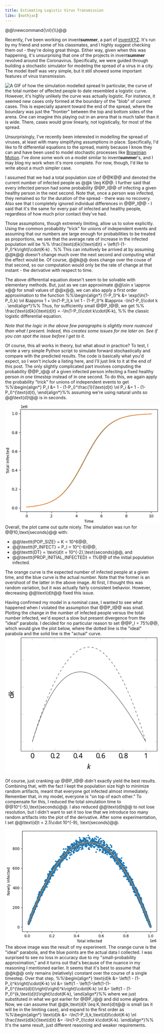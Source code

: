 ```yaml
---
title: Estimating Logistic Virus Transmission
libs: [mathjax]
---
```


<div class="mathjaxDeclarations">
    @@\newcommand{\nl}{\\}@@
</div>

Recently, I've been working on invent**summer**, a part of
[inventXYZ](https://inventxyz.com). It's run by my friend and some of his
classmates, and I highly suggest checking them out - they're doing great things.
Either way, given when this was happening, it's unsurprising that one of the
projects in invent**summer** revolved around the Coronavirus. Specifically, we
were guided through building a stochastic simulator for modeling the spread of a
virus in a city. The model itself was very simple, but it still showed some
important features of virus transmission.

![A GIF of how the simulation modelled spread](/assets/2020/08/08/runthrough.gif)
In particular, the curve of the total number of affected people to date
resembled a logistic curve. However, it's highly unlikely the curve was actually
logistic. For instance, it seemed new cases only formed at the boundary of the
"blob" of current cases. This is especially aparent toward the end of the
spread, where the boundary was just the "frontier" between the top and bottom
sides of the arena. One can imagine this playing out in an arena that is much
taller than it is wide. There, cases would grow linearly, not logistically, for
most of the spread.

Unsurprisingly, I've recently been interested in modelling the spread of
viruses, at least with many simplifying assumptions in place. Specifically, I'd
like to fit differential equations to the spread, mainly because I know they can
and have been used to model stochastic processes like
[Browinian Motion](https://https://en.wikipedia.org/wiki/Brownian_motion). I've
done some work on a model similar to invent**summer**'s, and I may blog my work
when it's more complete. For now, though, I'd like to write about a much simpler
case.

I assumed that we had a total population size of @@K@@ and denoted the current
number of infected people as @@k \leq K@@. I further said that every infected
person had some probability @@P_I@@ of infecting a given healthy person in the
next second. Note that, once a person was infected, they remained so for the
duration of the spread - there was no recovery. Also see that I completely
ignored individual differences in @@P_I@@ - I said that it's the same for every
pair of infected and healthy people, regardless of how much prior contact
they've had.

Those assumptions, though extremely limiting, allow us to solve explicitly.
Using the common probability "trick" for unions of independent events and
assuming that our numbers are large enough for probabilities to be treated as
proportions, we see that the average rate of increase in the infected population
will be
%% \frac{\text{d}k}{\text{d}t} = \left(1-(1-P_I)^k\right)\cdot(K-k) . %%
This can intuitively be arrived at by assuming @@k@@ doesn't change much over
the next second and computing what the effect would be. Of course, @@k@@ does
change over the couse of that second, so our computation would only be the rate
of change at that instant - the derivative with respect to time.

The above differential equation doesn't seem to be solvable with elementary
methods. But, just as we can approximate @@\sin x \approx x@@ for small values
of @@x@@, we can also apply a first order approximation to the function
%%\begin{align\*}
(1-P_I)^k &= \exp(\ln(1-P_I)\,k) \nl
    &\approx 1 + \ln(1-P_I)\,k \nl
1 - (1-P_I)^k &\approx -\ln(1-P_I)\cdot k .
\end{align\*}%%
Thus, for sufficiently small @@P_I@@, we get
%% \frac{\text{d}k}{\text{d}t} = -\ln(1-P_I)\cdot k\cdot(K-k), %%
the classic logistic differential equation.

*Note that the logic in the above few paragraphs is slightly more nuanced than
what I present. Indeed, this creates some issues for me later on. See if you can
spot the issue before I get to it.*

Of course, this all works in theory, but what about in practice? To test, I
wrote a very simple Python script to simulate forward stochastically and compare
with the predicted results. The code is basically what you'd expect, so I won't
include a listing here, and I'll just link to it at the end of this post. The
only slightly complicated part involves computing the probability @@P_i@@ of a
given infected person infecting a fixed healthy person *in one timestep* instead
of in one second. To do this, we again apply the probability "trick" for unions
of independent events to get
%%\begin{align\*}
P_I &= 1 - (1-P_i)^\frac{1}{\text{d}t} \nl
P_i &= 1 - (1-P_I)^{\text{d}t},
\end{align\*}%%
assuming we're using natural units so @@\text{d}t@@ is in seconds.

![A plot of the the growth](/assets/2020/08/08/growth.png) Overall, the plot
came out quite nicely. The simulation was run for @@10\,\text{seconds}@@ with:
* @@\texttt{POP_SIZE} = K = 10^6@@,
* @@\texttt{P_INFECT} = P_I = 10^{-6}@@,
* @@\texttt{DT} = \text{d}t = 10^{-2}\,\text{seconds}@@, and
* @@\texttt{PROP_INITIAL_INFECTED} = 1\%@@ of the initial population infected.

The orange curve is the expected number of infected people at a given time, and
the blue curve is the actual number. Note that the former is an overshoot of the
latter in the above image. At first, I thought this was random variation, but it
was actually fairly consistent behavior. However, decreasing @@\text{d}t@@ fixed
this issue.

Having confirmed my model in a nominal case, I wanted to see what happened when
I violated the assumption that @@P_I@@ was small. Plotting the change in the
number of infected people versus the total number infected, we'd expect a slow
but present divergence from the "ideal" parabola. I decided for no particular
reason to set @@P_I = 75\%@@, which would give the plot below, where the dotted
line is the "ideal" parabola and the solid line is the "actual" curve.
![A plot of the "ideal" parabola compared to the "actual" curve](/assets/2020/08/08/small_p_error.svg)

Of course, just cranking up @@P_I@@ didn't exactly yield the best results.
Combining that, with the fact I kept the population size high to minimize random
artifacts, meant that everyone got infected almost immediately. Remember that,
in my model, everyone is "on top of each other." To compensate for this, I
reduced the total simulation time to @@10^{-5}\,\text{seconds}@@. I also reduced
@@\text{d}t@@ to not lose resolution, but I didn't want to set it too low that
we introduce too many random artifacts into the plot of the derivative. After
some experimentation, I set @@\text{d}t = 2.5\cdot 10^{-9}\, \text{seconds}@@.

![The result](/assets/2020/08/08/dk.png)
The above image was the result of my experiment. The orange curve is the "ideal"
parabola, and the blue points are the actual data I collected. I was surprised
to see no loss in accuracy due to my "small-probability approximation," and it
turns out that's because of the nuance in my reasoning I mentioned earlier. It
seems that it's best to assume that @@k@@ only remains (relatively) constant
over the course of a single timestep. Over that step,
%%\begin{align\*}
\text{d}k &= \left(1 - (1-P_i)^k\right)\cdot(K-k) \nl
    &= \left(1 - \left(1-\left(1-(1-P_I)^{\text{d}t}\right)\right)^k\right)\cdot(K-k) \nl
    &= \left(1 - (1-P_I)^{k\,\text{d}t}\right)\cdot(K-k),
\end{align\*}%%
where we just substituted in what we got earlier for @@P_i@@ and did some
algebra. Now, we can assume that @@k\,\text{d}t \leq K\,\text{d}t@@ is small (as
it will be in the limiting case), and expand to the first order as
%%\begin{align\*}
\text{d}k &= -\ln(1-P_I)\,k\,\text{d}t\cdot(K-k) \nl
\frac{\text{d}k}{\text{d}t} &= -\ln(1-P_I)\cdot k\cdot(K-k).
\end{align\*}%%
It's the same result, just different reasoning and weaker requirements.
